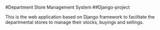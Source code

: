 #Department Store Management System
##Django-project

This is the web application based on Django framework to facilitate the departmental stores to manage their stocks, buyings and sellings.
